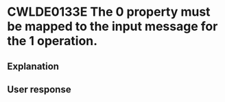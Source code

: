 # CWLDE0133E The 0 property must be mapped to the input message for the 1 operation.

## Explanation

## User response